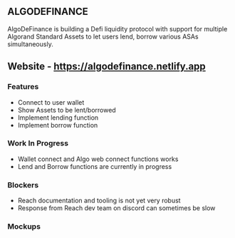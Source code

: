 ## ALGODEFINANCE
AlgoDeFinance is building a Defi liquidity protocol with support for multiple Algorand Standard Assets to let users lend, borrow various ASAs simultaneously.

## Website - https://algodefinance.netlify.app

### Features 
- Connect to user wallet
- Show Assets to be lent/borrowed
- Implement lending function
- Implement borrow function

### Work In Progress
- Wallet connect and Algo web connect functions works
- Lend and Borrow functions are currently in progress

### Blockers
- Reach documentation and tooling is not yet very robust
- Response from Reach dev team on discord can sometimes be slow

### Mockups
